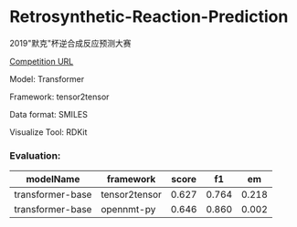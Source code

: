 # Retrosynthetic-Reaction-Prediction

2019"默克"杯逆合成反应预测大赛

[Competition URL](https://www.kesci.com/home/competition/merck?from=mpdf)

Model: Transformer

Framework: tensor2tensor

Data format: SMILES

Visualize Tool: RDKit

### Evaluation:

|modelName|framework |score | f1 | em |
| ------ |------|------ |------ | ------ |
|transformer-base| tensor2tensor |0.627 | 0.764 | 0.218 |
|transformer-base| opennmt-py |0.646 | 0.860 | 0.002 |
